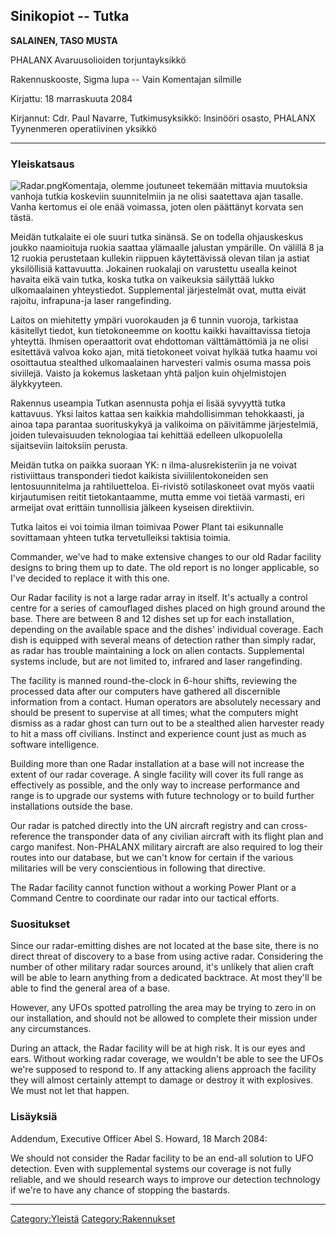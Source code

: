## Sinikopiot -- Tutka

**SALAINEN, TASO MUSTA**

PHALANX Avaruusolioiden torjuntayksikkö

Rakennuskooste, Sigma lupa -- Vain Komentajan silmille

Kirjattu: 18 marraskuuta 2084

Kirjannut: Cdr. Paul Navarre, Tutkimusyksikkö: Insinööri osasto, PHALANX
Tyynenmeren operatiivinen yksikkö

------------------------------------------------------------------------

### Yleiskatsaus

![](Radar.png "Radar.png")Komentaja, olemme joutuneet tekemään mittavia
muutoksia vanhoja tutkia koskeviin suunnitelmiin ja ne olisi saatettava
ajan tasalle. Vanha kertomus ei ole enää voimassa, joten olen päättänyt
korvata sen tästä.

Meidän tutkalaite ei ole suuri tutka sinänsä. Se on todella ohjauskeskus
joukko naamioituja ruokia saattaa ylämaalle jalustan ympärille. On
välillä 8 ja 12 ruokia perustetaan kullekin riippuen käytettävissä
olevan tilan ja astiat yksilöllisiä kattavuutta. Jokainen ruokalaji on
varustettu usealla keinot havaita eikä vain tutka, koska tutka on
vaikeuksia säilyttää lukko ulkomaalainen yhteystiedot. Supplemental
järjestelmät ovat, mutta eivät rajoitu, infrapuna-ja laser rangefinding.

Laitos on miehitetty ympäri vuorokauden ja 6 tunnin vuoroja, tarkistaa
käsitellyt tiedot, kun tietokoneemme on koottu kaikki havaittavissa
tietoja yhteyttä. Ihmisen operaattorit ovat ehdottoman välttämättömiä ja
ne olisi esitettävä valvoa koko ajan, mitä tietokoneet voivat hylkää
tutka haamu voi osoittautua stealthed ulkomaalainen harvesteri valmis
osuma massa pois siviilejä. Vaisto ja kokemus lasketaan yhtä paljon kuin
ohjelmistojen älykkyyteen.

Rakennus useampia Tutkan asennusta pohja ei lisää syvyyttä tutka
kattavuus. Yksi laitos kattaa sen kaikkia mahdollisimman tehokkaasti, ja
ainoa tapa parantaa suorituskykyä ja valikoima on päivitämme
järjestelmiä, joiden tulevaisuuden teknologiaa tai kehittää edelleen
ulkopuolella sijaitseviin laitoksiin perusta.

Meidän tutka on paikka suoraan YK: n ilma-alusrekisteriin ja ne voivat
ristiviittaus transponderi tiedot kaikista siviililentokoneiden sen
lentosuunnitelma ja rahtiluetteloa. Ei-rivistö sotilaskoneet ovat myös
vaatii kirjautumisen reitit tietokantaamme, mutta emme voi tietää
varmasti, eri armeijat ovat erittäin tunnollisia jälkeen kyseisen
direktiivin.

Tutka laitos ei voi toimia ilman toimivaa Power Plant tai esikunnalle
sovittamaan yhteen tutka tervetulleiksi taktisia toimia.

Commander, we've had to make extensive changes to our old Radar facility
designs to bring them up to date. The old report is no longer
applicable, so I've decided to replace it with this one.

Our Radar facility is not a large radar array in itself. It's actually a
control centre for a series of camouflaged dishes placed on high ground
around the base. There are between 8 and 12 dishes set up for each
installation, depending on the available space and the dishes'
individual coverage. Each dish is equipped with several means of
detection rather than simply radar, as radar has trouble maintaining a
lock on alien contacts. Supplemental systems include, but are not
limited to, infrared and laser rangefinding.

The facility is manned round-the-clock in 6-hour shifts, reviewing the
processed data after our computers have gathered all discernible
information from a contact. Human operators are absolutely necessary and
should be present to supervise at all times; what the computers might
dismiss as a radar ghost can turn out to be a stealthed alien harvester
ready to hit a mass off civilians. Instinct and experience count just as
much as software intelligence.

Building more than one Radar installation at a base will not increase
the extent of our radar coverage. A single facility will cover its full
range as effectively as possible, and the only way to increase
performance and range is to upgrade our systems with future technology
or to build further installations outside the base.

Our radar is patched directly into the UN aircraft registry and can
cross-reference the transponder data of any civilian aircraft with its
flight plan and cargo manifest. Non-PHALANX military aircraft are also
required to log their routes into our database, but we can't know for
certain if the various militaries will be very conscientious in
following that directive.

The Radar facility cannot function without a working Power Plant or a
Command Centre to coordinate our radar into our tactical efforts.

### Suositukset

Since our radar-emitting dishes are not located at the base site, there
is no direct threat of discovery to a base from using active radar.
Considering the number of other military radar sources around, it's
unlikely that alien craft will be able to learn anything from a
dedicated backtrace. At most they'll be able to find the general area of
a base.

However, any UFOs spotted patrolling the area may be trying to zero in
on our installation, and should not be allowed to complete their mission
under any circumstances.

During an attack, the Radar facility will be at high risk. It is our
eyes and ears. Without working radar coverage, we wouldn't be able to
see the UFOs we're supposed to respond to. If any attacking aliens
approach the facility they will almost certainly attempt to damage or
destroy it with explosives. We must not let that happen.

### Lisäyksiä

Addendum, Executive Officer Abel S. Howard, 18 March 2084:

We should not consider the Radar facility to be an end-all solution to
UFO detection. Even with supplemental systems our coverage is not fully
reliable, and we should research ways to improve our detection
technology if we're to have any chance of stopping the bastards.

------------------------------------------------------------------------

[Category:Yleistä](Category:Yleistä "wikilink")
[Category:Rakennukset](Category:Rakennukset "wikilink")